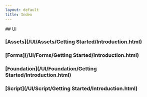 ```yaml
---
layout: default
title: Index
---
```


## UI
### [Assets](/UI/Assets/Getting Started/Introduction.html)
### [Forms](/UI/Forms/Getting Started/Introduction.html)
### [Foundation](/UI/Foundation/Getting Started/Introduction.html)
### [Script](/UI/Script/Getting Started/Introduction.html)

